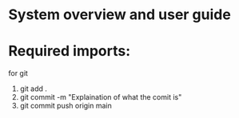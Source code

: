 # System overview and user guide

# Required imports:

for git

1. git add .
2. git commit -m "Explaination of what the comit is"
3. git commit push origin main
